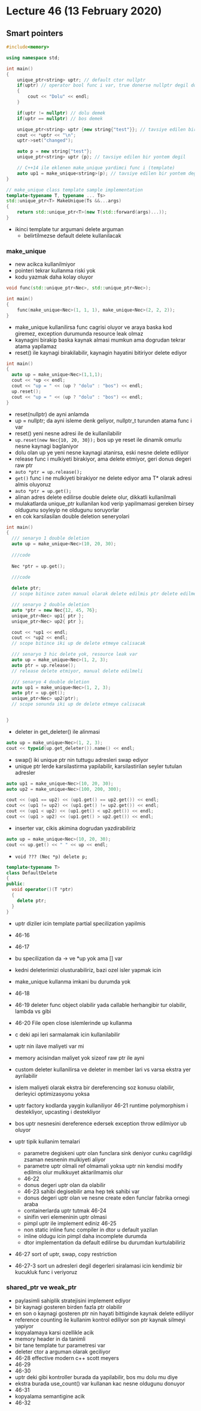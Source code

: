 # Lecture 46 (13 February 2020)

## Smart pointers

```cpp
#include<memory>

using namespace std;

int main()
{
    unique_ptr<string> uptr; // default ctor nullptr
    if(uptr) // operator bool func i var, true donerse nullptr degil dolu yani
    {
        cout << "Dolu" << endl;
    }

    if(uptr != nullptr) // dolu demek
    if(uptr == nullptr) // bos demek

    unique_ptr<string> uptr {new string{"test"}}; // tavsiye edilen bir yontem degil
    cout << *uptr << "\n";
    uptr->set("changed");

    auto p = new string{"test"};
    unique_ptr<string> uptr {p}; // tavsiye edilen bir yontem degil

    // C++14 ile eklenen make_unique yardimci func i (template)
    auto up1 = make_unique<string>(p); // tavsiye edilen bir yontem degil
}
```

```cpp
// make_unique class template sample implementation
template<typename T, typename ... Ts>
std::unique_ptr<T> MakeUnique(Ts &&...args)
{
    return std::unique_ptr<T>(new T(std::forward(args)...));
}
```

- ikinci template tur argumani delete arguman
  - belirtilmezse default delete kullanilacak

### make_unique

- new acikca kullanilmiyor
- pointeri tekrar kullanma riski yok
- kodu yazmak daha kolay oluyor

```cpp
void func(std::unique_ptr<Nec>, std::unique_ptr<Nec>);

int main()
{
    func(make_unique<Nec>(1, 1, 1), make_unique<Nec>(2, 2, 2));
}
```

- make_unique kullanilirsa func cagrisi oluyor ve araya baska kod giremez, exception durumunda resource leak olmaz
- kaynagini birakip baska kaynak almasi mumkun ama dogrudan tekrar atama yapilamaz
- reset() ile kaynagi birakilabilir, kaynagin hayatini bitiriyor delete ediyor

```cpp
int main()
{
  auto up = make_unique<Nec>(1,1,1);
  cout << *up << endl;
  cout << "up = " << (up ? "dolu" : "bos") << endl;
  up.reset();
  cout << "up = " << (up ? "dolu" : "bos") << endl;
}
```

- reset(nullptr) de ayni anlamda
- up = nullptr; da ayni isleme denk geliyor, nullptr_t turunden atama func i var
- reset() yeni nesne adresi ile de kullanilabilir
- `up.reset(new Nec{10, 20, 30});` bos up ye reset ile dinamik omurlu nesne kaynagi baglaniyor
- dolu olan up ye yeni nesne kaynagi atanirsa, eski nesne delete ediliyor
- release func i mulkiyeti birakiyor, ama delete etmiyor, geri donus degeri raw ptr
- `auto *ptr = up.release();`
- `get()` func i ne mulkiyeti birakiyor ne delete ediyor ama T* olarak adresi almis oluyoruz
- `auto *ptr = up.get();`
- alinan adres delete edilirse double delete olur, dikkatli kullanilmali
- mulakatlarda unique_ptr kullanilan kod verip yapilmamasi gereken birsey oldugunu soyleyip ne oldugunu soruyorlar
- en cok karsilasilan double deletion seneryolari

```cpp
int main()
{
  /// senaryo 1 double deletion
  auto up = make_unique<Nec>(10, 20, 30);
  
  ///code
  
  Nec *ptr = up.get();
  
  ///code

  delete ptr;
  // scope bitince zaten manual olarak delete edilmis ptr delete edilmeye calisilacak

  /// senaryo 2 double deletion
  auto *ptr = new Nec{12, 45, 76};
  unique_ptr<Nec> up1{ ptr };
  unique_ptr<Nec> up2{ ptr };

  cout << *up1 << endl;
  cout << *up2 << endl;
  // scope bitince iki up de delete etmeye calisacak

  /// senaryo 3 hic delete yok, resource leak var
  auto up = make_unique<Nec>(1, 2, 3);
  auto ptr = up.release();
  // release delete etmiyor, manual delete edilmeli

  /// senaryo 4 double deletion
  auto up1 = make_unique<Nec>(1, 2, 3);
  auto ptr = up.get();
  unique_ptr<Nec> up2(ptr);
  // scope sonunda iki up de delete etmeye calisacak


}
```

- deleter in get_deleter() ile alinmasi

```cpp
auto up = make_unique<Nec>(1, 2, 3);
cout << typeid(up.get_deleter()).name() << endl;
```

- swap() iki unique ptr nin tuttugu adresleri swap ediyor
- unique ptr lerde karsilastirma yapilabilir, karsilastirilan seyler tutulan adresler

```cpp
auto up1 = make_unique<Nec>(10, 20, 30);
auto up2 = make_unique<Nec>(100, 200, 300);

cout << (up1 == up2) << (up1.get() == up2.get()) << endl;
cout << (up1 != up2) << (up1.get() != up2.get()) << endl;
cout << (up1 < up2) << (up1.get() < up2.get()) << endl;
cout << (up1 > up2) << (up1.get() > up2.get()) << endl;
```

- inserter var, cikis akimina dogrudan yazdirabiliriz

```cpp
auto up = make_unique<Nec>(10, 20, 30);
cout << up.get() << " " << up << endl;
```

- `void ??? (Nec *p) delete p;`

```cpp
template<typename T>
class DefaultDelete
{
public:
  void operator()(T *ptr)
  {
    delete ptr;
  }
}
```

- uptr diziler icin template partial specilization yapilmis
- 46-16
- 46-17
- bu specilization da -> ve *up yok ama [] var
- kedni deleterimizi olusturabiliriz, bazi ozel isler yapmak icin
- make_unique kullanma imkani bu durumda yok
- 46-18
- 46-19 deleter func object olabilir yada callable herhangibir tur olabilir, lambda vs gibi
- 46-20 File open close islemlerinde up kullanma
- c deki api leri sarmalamak icin kullanilabilir
- uptr nin ilave maliyeti var mi
- memory acisindan maliyet yok sizeof raw ptr ile ayni
- custom deleter kullanilirsa ve deleter in member lari vs varsa ekstra yer ayrilabilir
- islem maliyeti olarak ekstra bir dereferencing soz konusu olabilir, derleyici optimizasyonu yoksa
- uptr factory kodlarda yaygin kullaniliyor 46-21 runtime polymorphism i destekliyor, upcasting i destekliyor

- bos uptr nesnesini dereference edersek exception throw edilmiyor ub oluyor

- uptr tipik kullanim temalari
  - parametre degiskeni uptr olan funclara sink deniyor cunku cagrildigi zsaman nesnenin mulkiyeti aliyor
  - parametre uptr olmali ref olmamali yoksa uptr nin kendisi modify edilmis olur mulkkuyet aktarilmamis olur
  - 46-22
  - donus degeri uptr olan da olabilir
  - 46-23 sahibi degisebilir ama hep tek sahibi var
  - donus degeri uptr olan ve nesne create eden funclar fabrika ornegi araba
  - containerlarda uptr tutmak 46-24
  - sinifin veri elemeninin uptr olmasi 
  - pimpl uptr ile implement ediniz 46-25
  - non static inline func compiler in dtor u default yazilan
  - inline oldugu icin pimpl daha incomplete durumda
  - dtor implementation da default edilirse bu durumdan kurtulabiliriz

- 46-27 sort of uptr, swap, copy restriction

- 46-27-3 sort un adresleri degil degerleri siralamasi icin kendimiz bir kucukluk func i veriyoruz

### shared_ptr ve weak_ptr

- paylasimli sahiplik stratejisini implement ediyor
- bir kaynagi gosteren birden fazla ptr olabilir
- en son o kaynagi gosteren ptr nin hayati bittiginde kaynak delete ediliyor
- reference counting ile kullanim kontrol ediliyor son ptr kaynak silmeyi yapiyor
- kopyalamaya karsi ozellikle acik
- memory header in da tanimli
- bir tane template tur parametresi var
- deleter ctor a arguman olarak geciliyor
- 46-28 effective modern c++ scott meyers
- 46-29
- 46-30
- uptr deki gibi kontroller burada da yapilabilir, bos mu dolu mu diye
- ekstra burada use_count() var kullanan kac nesne oldugunu donuyor
- 46-31
- kopyalama semantigine acik
- 46-32

